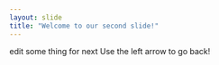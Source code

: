 ```yaml
---
layout: slide
title: "Welcome to our second slide!"
---
```

edit some thing for next
Use the left arrow to go back!
